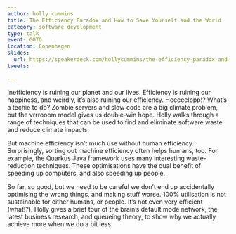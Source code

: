 ```yaml
---
author: holly cummins
title: The Efficiency Paradox and How to Save Yourself and the World
category: software development
type: talk
event: GOTO
location: Copenhagen
slides:
  url: https://speakerdeck.com/hollycummins/the-efficiency-paradox-and-how-to-save-yourself-and-the-world
tweets:

---
```

Inefficiency is ruining our planet and our lives. Efficiency is ruining our happiness, and weirdly, it’s also ruining our efficiency. Heeeeelppp!? What’s a techie to do? Zombie servers and slow code are a big climate problem, but the vrrrooom model gives us double-win hope. Holly walks through a range of techniques that can be used to find and eliminate software waste and reduce climate impacts. 

But machine efficiency isn’t much use without human efficiency. Surprisingly, sorting out machine efficiency often helps humans, too. For example, the Quarkus Java framework uses many interesting waste-reduction techniques. These optimisations have the dual benefit of speeding up computers, and also speeding up people.   

So far, so good, but we need to be careful we don’t end up accidentally optimising the wrong things, and making stuff worse. 100% utilisation is not sustainable for either humans, or people. It’s not even very efficient (what!?). Holly gives a brief tour of the brain’s default mode network, the latest business research, and queueing theory, to show why we actually achieve more when we do a bit less. 
